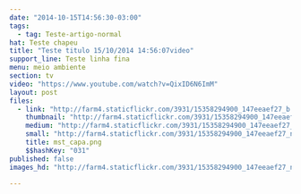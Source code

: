```yaml
---
date: "2014-10-15T14:56:30-03:00"
tags:
  - tag: Teste-artigo-normal
hat: Teste chapeu
title: "Teste titulo 15/10/2014 14:56:07video"
support_line: Teste linha fina
menu: meio ambiente
section: tv
video: "https://www.youtube.com/watch?v=QixID6N6ImM"
layout: post
files:
  - link: "http://farm4.staticflickr.com/3931/15358294900_147eeaef27_b.jpg"
    thumbnail: "http://farm4.staticflickr.com/3931/15358294900_147eeaef27_t.jpg"
    medium: "http://farm4.staticflickr.com/3931/15358294900_147eeaef27_z.jpg"
    small: "http://farm4.staticflickr.com/3931/15358294900_147eeaef27_n.jpg"
    title: mst_capa.png
    $$hashKey: "031"
published: false
images_hd: "http://farm4.staticflickr.com/3931/15358294900_147eeaef27_n.jpg"

---
```

